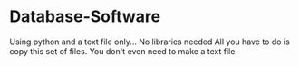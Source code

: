 # Database-Software
Using python and a text file only... No libraries needed
All you have to do is copy this set of files. You don't even need to make a text file
